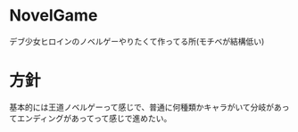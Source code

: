 ﻿# NovelGame
デブ少女ヒロインのノベルゲーやりたくて作ってる所(モチベが結構低い)
# 方針
基本的には王道ノベルゲーって感じで、普通に何種類かキャラがいて分岐があってエンディングがあってって感じで進めたい。
